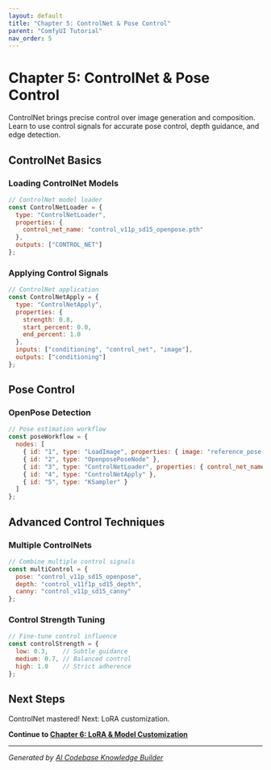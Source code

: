 ```yaml
---
layout: default
title: "Chapter 5: ControlNet & Pose Control"
parent: "ComfyUI Tutorial"
nav_order: 5
---
```


# Chapter 5: ControlNet & Pose Control

ControlNet brings precise control over image generation and composition. Learn to use control signals for accurate pose control, depth guidance, and edge detection.

## ControlNet Basics

### Loading ControlNet Models

```javascript
// ControlNet model loader
const ControlNetLoader = {
  type: "ControlNetLoader",
  properties: {
    control_net_name: "control_v11p_sd15_openpose.pth"
  },
  outputs: ["CONTROL_NET"]
};
```

### Applying Control Signals

```javascript
// ControlNet application
const ControlNetApply = {
  type: "ControlNetApply",
  properties: {
    strength: 0.8,
    start_percent: 0.0,
    end_percent: 1.0
  },
  inputs: ["conditioning", "control_net", "image"],
  outputs: ["conditioning"]
};
```

## Pose Control

### OpenPose Detection

```javascript
// Pose estimation workflow
const poseWorkflow = {
  nodes: [
    { id: "1", type: "LoadImage", properties: { image: "reference_pose.jpg" } },
    { id: "2", type: "OpenposePoseNode" },
    { id: "3", type: "ControlNetLoader", properties: { control_net_name: "openpose" } },
    { id: "4", type: "ControlNetApply" },
    { id: "5", type: "KSampler" }
  ]
};
```

## Advanced Control Techniques

### Multiple ControlNets

```javascript
// Combine multiple control signals
const multiControl = {
  pose: "control_v11p_sd15_openpose",
  depth: "control_v11f1p_sd15_depth",
  canny: "control_v11p_sd15_canny"
};
```

### Control Strength Tuning

```javascript
// Fine-tune control influence
const controlStrength = {
  low: 0.3,    // Subtle guidance
  medium: 0.7, // Balanced control
  high: 1.0    // Strict adherence
};
```

## Next Steps

ControlNet mastered! Next: LoRA customization.

**Continue to [Chapter 6: LoRA & Model Customization](06-lora-customization.md)**

---

*Generated by [AI Codebase Knowledge Builder](https://github.com/The-Pocket/Tutorial-Codebase-Knowledge)*
